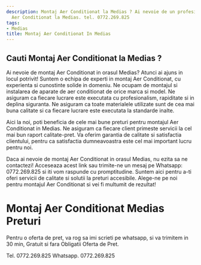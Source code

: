 ```yaml
---
description: Montaj Aer Conditionat la Medias ? Ai nevoie de un profesionist in Montaj
  Aer Conditionat la Medias. tel. 0772.269.825
tags:
- Medias
title: Montaj Aer Conditionat In Medias
---
```



## Cauti Montaj Aer Conditionat la Medias ?

Ai nevoie de montaj Aer Conditionat in orasul Medias? Atunci ai ajuns in locul potrivit! 
Suntem o echipa de experti in montaj Aer Conditionat, cu experienta si cunostinte solide in domeniu. 
Ne ocupam de montajul si instalarea de aparate de aer conditionat de orice marca si model. 
Ne asiguram ca fiecare lucrare este executata cu profesionalism, rapiditate si in deplina siguranta. 
Ne asiguram ca toate materialele utilizate sunt de cea mai buna calitate si ca fiecare lucrare este executata la standarde inalte. 

Aici la noi, poti beneficia de cele mai bune preturi pentru montajul Aer Conditionat in Medias. 
Ne asiguram ca fiecare client primeste servicii la cel mai bun raport calitate-pret. 
Va oferim garantia de calitate si satisfactia clientului, pentru ca satisfactia dumneavoastra este cel mai important lucru pentru noi. 

Daca ai nevoie de montaj Aer Conditionat in orasul Medias, nu ezita sa ne contactezi! 
Acceseaza acest link sau trimite-ne un mesaj pe Whatsapp: 0772.269.825 si iti vom raspunde cu promptitudine. 
Suntem aici pentru a-ti oferi servicii de calitate si solutii la preturi accesibile. 
Alege-ne pe noi pentru montajul Aer Conditionat si vei fi multumit de rezultat!

# Montaj Aer Conditionat Medias Preturi
Pentru o oferta de pret, va rog sa imi scrieti pe whatsapp, si va trimitem in 30 min, Gratuit si fara Obligatii Oferta de Pret.

Tel. 0772.269.825
Whatsapp. 0772.269.825